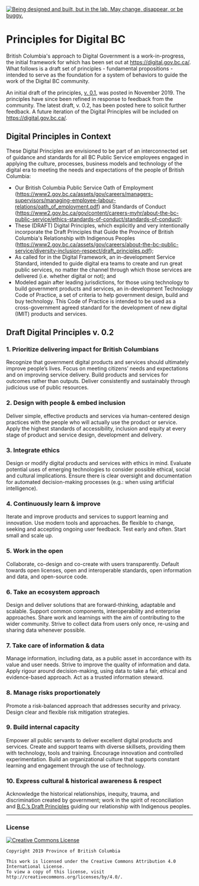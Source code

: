 <a id="devex-badge" rel="Exploration" href="https://github.com/BCDevExchange/assets/blob/master/README.md"><img alt="Being designed and built, but in the lab. May change, disappear, or be buggy." style="border-width:0" src="https://assets.bcdevexchange.org/images/badges/exploration.svg" title="Being designed and built, but in the lab. May change, disappear, or be buggy." /></a>

# Principles for Digital BC

British Columbia's approach to Digital Government is a work-in-progress, the initial framework for which has been set out at https://digital.gov.bc.ca/. What follows is a draft set of principles - fundamental propositions - intended to serve as the foundation for a system of behaviors to guide the work of the Digital BC community.

An initial draft of the principles, [v. 0.1](https://github.com/bcgov/digital-principles/blob/master/BC_Draft_Digital_Principles_v.0.1.pdf), was posted in November 2019. The principles have since been refined in response to feedback from the community. The latest draft, v. 0.2, has been posted here to solicit further feedback. A future iteration of the Digital Principles will be included on https://digital.gov.bc.ca/. 

## Digital Principles in Context

These Digital Principles are envisioned to be part of an interconnected set of guidance and standards for all BC Public Service employees engaged in applying the culture, processes, business models and technology of the digital era to meeting the needs and expectations of the people of British Columbia: 

* Our British Columbia Public Service Oath of Employment (https://www2.gov.bc.ca/assets/gov/careers/managers-supervisors/managing-employee-labour-relations/oath_of_employment.pdf) and Standards of Conduct (https://www2.gov.bc.ca/gov/content/careers-myhr/about-the-bc-public-service/ethics-standards-of-conduct/standards-of-conduct);
* These (DRAFT) Digital Principles, which explicitly and very intentionally incorporate the Draft Principles that Guide the Province of British Columbia's Relationship with Indigenous Peoples (https://www2.gov.bc.ca/assets/gov/careers/about-the-bc-public-service/diversity-inclusion-respect/draft_principles.pdf); 
* As called for in the Digital Framework, an in-development Service Standard, intended to guide digital era teams to create and run great public services, no matter the channel through which those services are delivered (i.e. whether digital or not); and
* Modeled again after leading jurisdictions, for those using technology to build government products and services, an in-development Technology Code of Practice, a set of criteria to help government design, build and buy technology. This Code of Practice is intended to be used as a cross-government agreed standard for the development of new digital (IMIT) products and services.

## Draft Digital Principles v. 0.2

### 1.       Prioritize delivering impact for British Columbians
Recognize that government digital products and services should ultimately improve people’s lives. Focus on meeting citizens’ needs and expectations and on improving service delivery. Build products and services for outcomes rather than outputs. Deliver consistently and sustainably through judicious use of public resources.

### 2.       Design with people & embed inclusion
Deliver simple, effective products and services via human-centered design practices with the people who will actually use the product or service. Apply the highest standards of accessibility, inclusion and equity at every stage of product and service design, development and delivery.

### 3.       Integrate ethics
Design or modify digital products and services with ethics in mind. Evaluate potential uses of emerging technologies to consider possible ethical, social and cultural implications. Ensure there is clear oversight and documentation for automated decision-making processes (e.g.: when using artificial intelligence).

### 4.       Continuously learn & improve
Iterate and improve products and services to support learning and innovation. Use modern tools and approaches. Be flexible to change, seeking and accepting ongoing user feedback. Test early and often. Start small and scale up.

### 5.       Work in the open
Collaborate, co-design and co-create with users transparently. Default towards open licenses, open and interoperable standards, open information and data, and open-source code.

### 6.       Take an ecosystem approach
Design and deliver solutions that are forward-thinking, adaptable and scalable. Support common components, interoperability and enterprise approaches. Share work and learnings with the aim of contributing to the wider community. Strive to collect data from users only once, re-using and sharing data whenever possible. 

### 7.       Take care of information & data
Manage information, including data, as a public asset in accordance with its value and user needs. Strive to improve the quality of information and data. Apply rigour around decision-making, using data to take a fair, ethical and evidence-based approach. Act as a trusted information steward.

### 8.       Manage risks proportionately
Promote a risk-balanced approach that addresses security and privacy. Design clear and flexible risk mitigation strategies.

### 9.       Build internal capacity
Empower all public servants to deliver excellent digital products and services. Create and support teams with diverse skillsets, providing them with technology, tools and training. Encourage innovation and controlled experimentation. Build an organizational culture that supports constant learning and engagement through the use of technology.

### 10.      Express cultural & historical awareness & respect
Acknowledge the historical relationships, inequity, trauma, and discrimination created by government; work in the spirit of reconciliation and [B.C.’s Draft Principles](https://www2.gov.bc.ca/assets/gov/careers/about-the-bc-public-service/diversity-inclusion-respect/draft_principles.pdf) guiding our relationship with Indigenous peoples. 

---
### License

[![Creative Commons License](https://i.creativecommons.org/l/by/4.0/88x31.png)](http://creativecommons.org/licenses/by/4.0/)

```
Copyright 2019 Province of British Columbia

This work is licensed under the Creative Commons Attribution 4.0 International License.
To view a copy of this license, visit http://creativecommons.org/licenses/by/4.0/.
```

